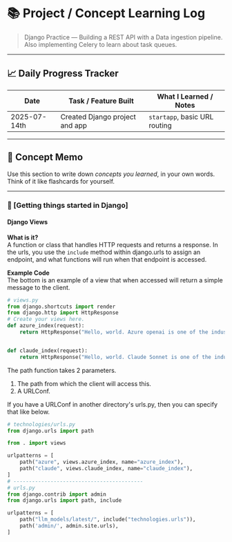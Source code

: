 # 📚 Project / Concept Learning Log

> Django Practice — Building a REST API with a Data ingestion pipeline. Also implementing Celery to learn about task queues.

---

## 📈 Daily Progress Tracker

| Date       | Task / Feature Built                 | What I Learned / Notes                         |
|------------|--------------------------------------|------------------------------------------------|
| 2025-07-14th | Created Django project and app       | `startapp`, basic URL routing                  |


---

## 🧠 Concept Memo

Use this section to write down *concepts you learned*, in your own words.  
Think of it like flashcards for yourself.

---

### 🔸 [Getting things started in Django]  
#### Django Views
**What is it?**  
A function or class that handles HTTP requests and returns a response.
In the urls, you use the `include` method within django.urls to assign an endpoint, and what functions will run when that endpoint is accessed. 

**Example Code**  
The bottom is an example of a view that when accessed will return a simple message to the client.
```python
# views.py
from django.shortcuts import render
from django.http import HttpResponse
# Create your views here.
def azure_index(request):
    return HttpResponse("Hello, world. Azure openai is one of the industry leading llm model.")


def claude_index(request):
    return HttpResponse("Hello, world. Claude Sonnet is one of the industry leading llm model.")
```

The path function takes 2 parameters. 
1. The path from which the client will access this.
2. A URLConf.

If you have a URLConf in another directory's urls.py, then you can specify that like below.
```python
# technologies/urls.py
from django.urls import path

from . import views

urlpatterns = [
    path("azure", views.azure_index, name="azure_index"),
    path("claude", views.claude_index, name="claude_index"),
]
# ------------------------------------------
# urls.py
from django.contrib import admin
from django.urls import path, include

urlpatterns = [
    path("llm_models/latest/", include("technologies.urls")),
    path('admin/', admin.site.urls),
]
```
